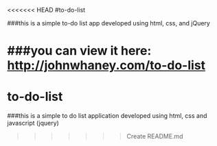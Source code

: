 <<<<<<< HEAD
#to-do-list

###this is a simple to-do list app developed using html, css, and jQuery

###you can view it here: http://johnwhaney.com/to-do-list
=======
# to-do-list

###this is a simple to do list application developed using html, css and javascript (jquery)
 
>>>>>>> Create README.md
